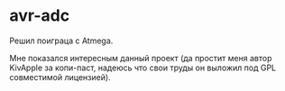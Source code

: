 avr-adc
=======

Решил поиграца с Atmega.

Мне показался интересным данный проект (да простит меня автор KivApple
за копи-паст, надеюсь что свои труды он выложил под GPL совместимой
лицензией).
